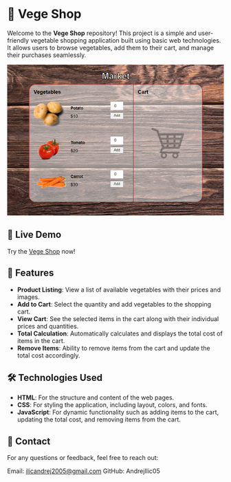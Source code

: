 # 🥕 Vege Shop

Welcome to the **Vege Shop** repository! This project is a simple and user-friendly vegetable shopping application built using basic web technologies. It allows users to browse vegetables, add them to their cart, and manage their purchases seamlessly.

![Vege Shop Screenshot](vege-shop.png)

## 🔗 Live Demo

Try the [Vege Shop](https://your-username.github.io/vege-shop/) now!

## 🚀 Features

- **Product Listing**: View a list of available vegetables with their prices and images.
- **Add to Cart**: Select the quantity and add vegetables to the shopping cart.
- **View Cart**: See the selected items in the cart along with their individual prices and quantities.
- **Total Calculation**: Automatically calculates and displays the total cost of items in the cart.
- **Remove Items**: Ability to remove items from the cart and update the total cost accordingly.

## 🛠️ Technologies Used

 - **HTML**: For the structure and content of the web pages.
 - **CSS**: For styling the application, including layout, colors, and fonts.
 - **JavaScript**: For dynamic functionality such as adding items to the cart, updating the total cost, and removing items from the cart.

## 📧 Contact
For any questions or feedback, feel free to reach out:

Email: ilicandrej2005@gmail.com
GitHub: AndrejIlic05
